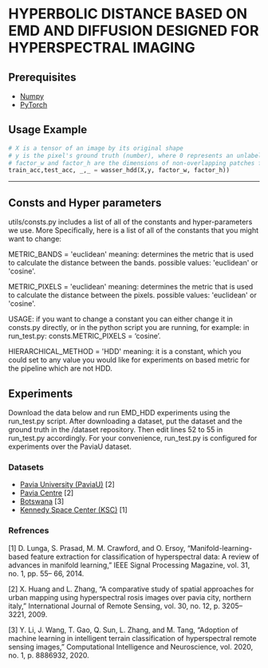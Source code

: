 # HYPERBOLIC DISTANCE BASED ON EMD AND DIFFUSION DESIGNED FOR HYPERSPECTRAL IMAGING

## Prerequisites

* [Numpy](https://numpy.org/install/)
* [PyTorch](https://pytorch.org/)

## Usage Example 

```python
# X is a tensor of an image by its original shape
# y is the pixel's ground truth (number), where 0 represents an unlabeled pixel
# factor_w and factor_h are the dimensions of non-overlapping patches for the method
train_acc,test_acc, _,_ = wasser_hdd(X,y, factor_w, factor_h))
```
----------------------------------------------------------------------------

## Consts and Hyper parameters
utils/consts.py includes a list of all of the constants and hyper-parameters we use. More Specifically, here is a list of all of the constants that you might want to change:

METRIC_BANDS = 'euclidean' meaning: determines the metric that is used to calculate the distance between the bands. possible values: 'euclidean' or 'cosine'.

METRIC_PIXELS = 'euclidean' meaning: determines the metric that is used to calculate the distance between the pixels. possible values: 'euclidean' or 'cosine'.

USAGE: if you want to change a constant you can either change it in consts.py directly, or in the python script you are running, for example: in run_test.py: consts.METRIC_PIXELS = ‘cosine’.

HIERARCHICAL_METHOD = 'HDD' meaning: it is a constant, which you could set to any value you would like for experiments on based metric for the pipeline which are not HDD.

## Experiments

Download the data below and run EMD_HDD experiments using the run_test.py script.
After downloading a dataset, put the dataset and the ground truth in the /dataset repository. Then edit lines 52 to 55 in run_test.py accordingly. 
For your convenience, run_test.py is configured for experiments over the PaviaU dataset.

### Datasets

* [Pavia University (PaviaU)](https://www.ehu.eus/ccwintco/index.php/Hyperspectral_Remote_Sensing_Scenes) [2]
* [Pavia Centre](https://www.ehu.eus/ccwintco/index.php/Hyperspectral_Remote_Sensing_Scenes) [2]
* [Botswana](https://www.ehu.eus/ccwintco/index.php/Hyperspectral_Remote_Sensing_Scenes) [3]
* [Kennedy Space Center (KSC)](https://www.ehu.eus/ccwintco/index.php/Hyperspectral_Remote_Sensing_Scenes) [1]

### Refrences

[1] D. Lunga, S. Prasad, M. M. Crawford, and O. Ersoy,
“Manifold-learning-based feature extraction for classification
of hyperspectral data: A review of advances in manifold learning,” IEEE Signal Processing Magazine, vol. 31, no. 1, pp. 55–
66, 2014.

[2] X. Huang and L. Zhang, “A comparative study of spatial approaches for urban mapping using hyperspectral rosis images
over pavia city, northern italy,” International Journal of Remote Sensing, vol. 30, no. 12, p. 3205–3221, 2009.

[3] Y. Li, J. Wang, T. Gao, Q. Sun, L. Zhang, and M. Tang, “Adoption of machine learning in intelligent terrain classification of
hyperspectral remote sensing images,” Computational Intelligence and Neuroscience, vol. 2020, no. 1, p. 8886932, 2020.

